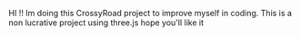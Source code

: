 HI !!
Im doing this CrossyRoad project to improve myself in coding.
This is a non lucrative project using three.js
hope you'll like it
